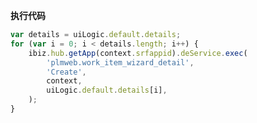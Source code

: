 <p class="panel-title"><b>执行代码</b></p>

```javascript
var details = uiLogic.default.details;
for (var i = 0; i < details.length; i++) {
    ibiz.hub.getApp(context.srfappid).deService.exec(
        'plmweb.work_item_wizard_detail',
        'Create',
        context,
        uiLogic.default.details[i],
    );
}




```
